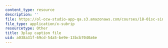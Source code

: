 ```yaml
---
content_type: resource
description: ''
file: https://ol-ocw-studio-app-qa.s3.amazonaws.com/courses/18-01sc-single-variable-calculus-fall-2010/a038a31f69cd54a5be9e13bcb7040a6e_4Q37iOyBq44.vtt
file_type: application/x-subrip
resourcetype: Other
title: 3play caption file
uid: a038a31f-69cd-54a5-be9e-13bcb7040a6e
---
```

